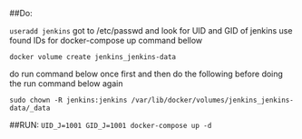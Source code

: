 ##Do:

`useradd jenkins`
got to /etc/passwd and look for UID and GID of jenkins
use found IDs for docker-compose up command bellow

`docker volume create jenkins_jenkins-data`

do run command below once first and then do the following before doing the run command below again

`sudo chown -R jenkins:jenkins /var/lib/docker/volumes/jenkins_jenkins-data/_data`


##RUN:
`UID_J=1001 GID_J=1001 docker-compose up -d`

